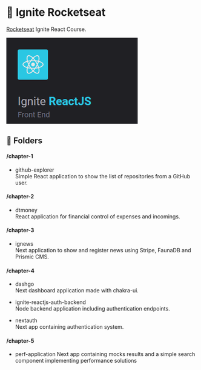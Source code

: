 # :rocket: Ignite Rocketseat

<a href="https://rocketseat.com.br/" target="_blank">Rocketseat</a> Ignite React Course.

![Ignite Course](.github/ignite-react.png)

## :file_folder: Folders
#### /chapter-1
* github-explorer\
Simple React application to show the list of repositories from a GitHub user.

#### /chapter-2
* dtmoney\
React application for financial control of expenses and incomings.

#### /chapter-3
* ignews\
Next application to show and register news using Stripe, FaunaDB and Prismic CMS.

#### /chapter-4
* dashgo\
Next dashboard application made with chakra-ui.

* ignite-reactjs-auth-backend\
Node backend application including authentication endpoints.

* nextauth\
Next app containing authentication system.

#### /chapter-5
* perf-application
Next app containing mocks results and a simple search component implementing performance solutions

